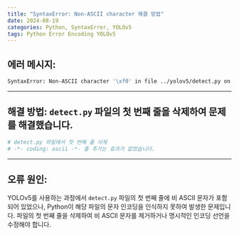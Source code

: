 ```yaml
---
title: "SyntaxError: Non-ASCII character 해결 방법"
date: 2024-08-19
categories: Python, SyntaxError, YOLOv5
tags: Python Error Encoding YOLOv5
---
```


## 에러 메시지:

```bash
SyntaxError: Non-ASCII character '\xf0' in file ../yolov5/detect.py on line 1, but no encoding declared; see http://python.org/dev/peps/pep-0263/ for details
```
---

## 해결 방법: `detect.py` 파일의 첫 번째 줄을 삭제하여 문제를 해결했습니다.

```bash
# detect.py 파일에서 첫 번째 줄 삭제
# -*- coding: ascii -*- 줄 추가는 효과가 없었습니다.
```
---

## 오류 원인:  
YOLOv5를 사용하는 과정에서 `detect.py` 파일의 첫 번째 줄에 비 ASCII 문자가 포함되어 있었으나, Python이 해당 파일의 문자 인코딩을 인식하지 못하여 발생한 문제입니다. 파일의 첫 번째 줄을 삭제하여 비 ASCII 문자를 제거하거나 명시적인 인코딩 선언을 수정해야 합니다.
